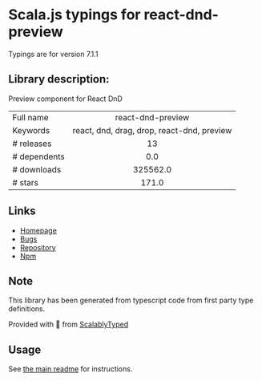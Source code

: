 
# Scala.js typings for react-dnd-preview

Typings are for version 7.1.1

## Library description:
Preview component for React DnD

|                    |                 |
| ------------------ | :-------------: |
| Full name          | react-dnd-preview |
| Keywords           | react, dnd, drag, drop, react-dnd, preview |
| # releases         | 13 |
| # dependents       | 0.0 |
| # downloads        | 325562.0 |
| # stars            | 171.0 |

## Links
- [Homepage](https://louisbrunner.github.io/dnd-multi-backend/packages/react-dnd-preview/)
- [Bugs](https://github.com/LouisBrunner/dnd-multi-backend/issues)
- [Repository](https://github.com/LouisBrunner/dnd-multi-backend/tree/master)
- [Npm](https://www.npmjs.com/package/react-dnd-preview)
    


## Note
This library has been generated from typescript code from first party type definitions.

Provided with :purple_heart: from [ScalablyTyped](https://github.com/oyvindberg/ScalablyTyped)

## Usage
See [the main readme](../../readme.md) for instructions.


